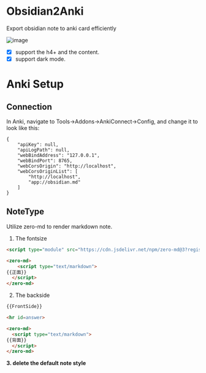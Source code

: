 # Obsidian2Anki

Export obsidian note to anki card efficiently

![image](https://github.com/user-attachments/assets/bd772326-8ba2-4907-b692-5247182284e4)

- [x] support the h4+ and the content.
- [x] support dark mode. 

# Anki Setup

## Connection

In Anki, navigate to Tools->Addons->AnkiConnect->Config, and change it to look like this:

```
{
    "apiKey": null,
    "apiLogPath": null,
    "webBindAddress": "127.0.0.1",
    "webBindPort": 8765,
    "webCorsOrigin": "http://localhost",
    "webCorsOriginList": [
        "http://localhost",
        "app://obsidian.md"
    ]
}
```

## NoteType

Utilize zero-md to render markdown note.

1. The fontsize

```html
<script type="module" src="https://cdn.jsdelivr.net/npm/zero-md@3?register"></script>

<zero-md>
	<script type="text/markdown">
{{正面}}
  </script>
</zero-md>
```

2. The backside

```html
{{FrontSide}}

<hr id=answer>

<zero-md>
  <script type="text/markdown">
{{背面}}
  </script>
</zero-md>
```

**3. delete the default note style**


